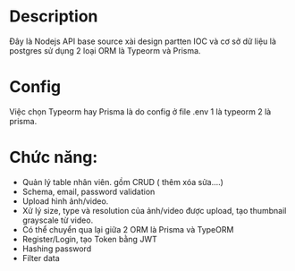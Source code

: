 # Description
Đây là Nodejs API base source xài design partten IOC và cơ sở dữ liệu là postgres sử dụng 2 loại ORM là Typeorm và Prisma.
# Config
Việc chọn Typeorm hay Prisma là do config ở file .env 1 là typeorm 2 là prisma.
# Chức năng:
+ Quản lý  table nhân viên. gồm CRUD ( thêm xóa sửa....)
+ Schema, email, password validation
+ Upload hình ảnh/video.
+ Xử lý size, type và resolution của ảnh/video được upload, tạo thumbnail grayscale từ video.
+ Có thể chuyển qua lại giữa 2 ORM là Prisma và TypeORM
+ Register/Login, tạo Token bằng JWT
+ Hashing password
+ Filter data
